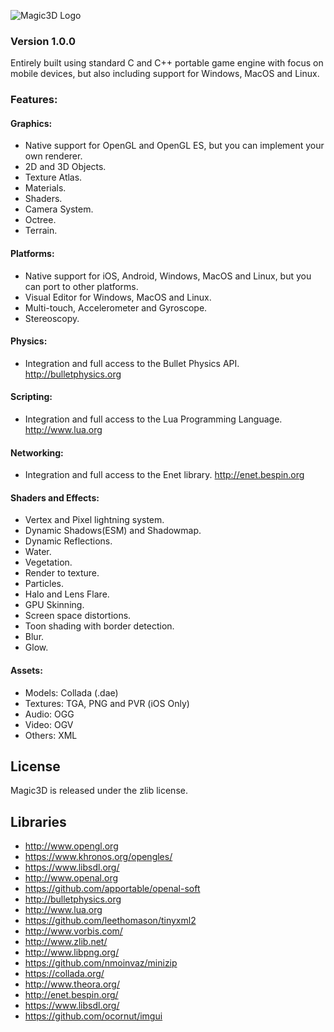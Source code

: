 ![Magic3D Logo](https://github.com/srdamagia/Magic3D/blob/master/magic3d.png)

### Version 1.0.0
Entirely built using standard C and C++ portable game engine with focus on mobile devices, but also including support for Windows, MacOS and Linux.

### Features:
#### Graphics:

* Native support for OpenGL and OpenGL ES, but you can implement your own renderer.
* 2D and 3D Objects.
* Texture Atlas.
* Materials.
* Shaders.
* Camera System.
* Octree.
* Terrain.

#### Platforms:

* Native support for iOS, Android, Windows, MacOS and Linux, but you can port to other platforms.
* Visual Editor for Windows, MacOS and Linux.
* Multi-touch, Accelerometer and Gyroscope.
* Stereoscopy.

#### Physics:

* Integration and full access to the Bullet Physics API. http://bulletphysics.org

#### Scripting:

* Integration and full access to the Lua Programming Language. http://www.lua.org

#### Networking:

* Integration and full access to the Enet library. http://enet.bespin.org

#### Shaders and Effects:

* Vertex and Pixel lightning system.
* Dynamic Shadows(ESM) and Shadowmap.
* Dynamic Reflections.
* Water.
* Vegetation.
* Render to texture.
* Particles.
* Halo and Lens Flare.
* GPU Skinning.
* Screen space distortions.
* Toon shading with border detection.
* Blur.
* Glow.

#### Assets:

* Models: Collada (.dae)
* Textures: TGA, PNG and PVR (iOS Only)
* Audio: OGG
* Video: OGV
* Others: XML

License
-------

Magic3D is released under the zlib license.

Libraries
------------
* http://www.opengl.org
* https://www.khronos.org/opengles/
* https://www.libsdl.org/
* http://www.openal.org
* https://github.com/apportable/openal-soft
* http://bulletphysics.org
* http://www.lua.org
* https://github.com/leethomason/tinyxml2
* http://www.vorbis.com/
* http://www.zlib.net/
* http://www.libpng.org/
* https://github.com/nmoinvaz/minizip
* https://collada.org/
* http://www.theora.org/
* http://enet.bespin.org/
* https://www.libsdl.org/
* https://github.com/ocornut/imgui
